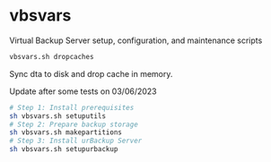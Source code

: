 # vbsvars

Virtual Backup Server setup, configuration, and maintenance scripts

```bash
vbsvars.sh dropcaches
```

Sync dta to disk and drop cache in memory.

Update after some tests on 03/06/2023
```bash
# Step 1: Install prerequisites
sh vbsvars.sh setuputils
# Step 2: Prepare backup storage
sh vbsvars.sh makepartitions
# Step 3: Install urBackup Server
sh vbsvars.sh setupurbackup
```